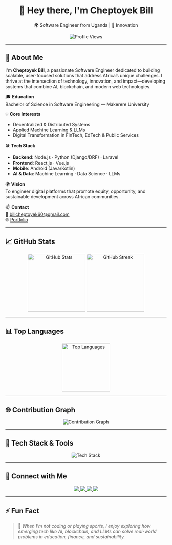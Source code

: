 <h1 align="center">👋 Hey there, I'm Cheptoyek Bill</h1>
<p align="center">🌍 Software Engineer from Uganda | 🚀 Innovation </p>

<p align="center">
  <img src="https://komarev.com/ghpvc/?username=bill-cheptoyek&label=Profile%20Views&color=0e75b6&style=flat" alt="Profile Views"/>
</p>

---

## 🚀 About Me

I'm **Cheptoyek Bill**, a passionate Software Engineer dedicated to building scalable, user-focused solutions that address Africa’s unique challenges. I thrive at the intersection of technology, innovation, and impact—developing systems that combine AI, blockchain, and modern web technologies.

🎓 **Education**  
Bachelor of Science in Software Engineering — Makerere University

💡 **Core Interests**  
- Decentralized & Distributed Systems  
- Applied Machine Learning & LLMs  
- Digital Transformation in FinTech, EdTech & Public Services

🛠️ **Tech Stack**  
- **Backend**: Node.js · Python (Django/DRF) · Laravel  
- **Frontend**: React.js · Vue.js  
- **Mobile**: Android (Java/Kotlin)  
- **AI & Data**: Machine Learning · Data Science · LLMs

🌍 **Vision**  
To engineer digital platforms that promote equity, opportunity, and sustainable development across African communities.

📫 **Contact**  
📧 [billcheptoyek60@gmail.com](mailto:billcheptoyek60@gmail.com)  
🌐 [Portfolio](https://bill-cheptoyek.github.io/CHEPTOYEK-BILL/#home)

---

## 📈 GitHub Stats

<p align="center">
  <img src="https://github-readme-stats.vercel.app/api?username=bill-cheptoyek&show_icons=true&theme=radical" height="180" alt="GitHub Stats"/>
  <img src="https://github-readme-streak-stats.herokuapp.com/?user=bill-cheptoyek&theme=radical" height="180" alt="GitHub Streak"/>
</p>

---

## 📊 Top Languages

<p align="center">
  <img src="https://github-readme-stats.vercel.app/api/top-langs/?username=bill-cheptoyek&layout=compact&theme=radical" height="150" alt="Top Languages"/>
</p>

---

## 🌐 Contribution Graph

<p align="center">
  <img src="https://github-readme-activity-graph.vercel.app/graph?username=bill-cheptoyek&theme=react-dark&hide_border=true&area=true" alt="Contribution Graph"/>
</p>

---

## 🧰 Tech Stack & Tools

<p align="center">
  <img src="https://skillicons.dev/icons?i=python,java,js,react,nodejs,vue,laravel,androidstudio,jupyter,docker,git,github,vscode,postgres,mysql" alt="Tech Stack"/>
</p>

---

## 🔗 Connect with Me

<p align="center">
  <a href="https://www.linkedin.com/in/cheptoyekbill1" target="_blank">
    <img src="https://img.shields.io/badge/LinkedIn-0077B5?style=for-the-badge&logo=linkedin&logoColor=white"/>
  </a>
  <a href="https://stackoverflow.com/users/yourprofile" target="_blank">
    <img src="https://img.shields.io/badge/StackOverflow-FE7A16?style=for-the-badge&logo=stack-overflow&logoColor=white"/>
  </a>
  <a href="https://www.kaggle.com/cheptoyekbill" target="_blank">
    <img src="https://img.shields.io/badge/Kaggle-20BEFF?style=for-the-badge&logo=kaggle&logoColor=white"/>
  </a>
  <a href="https://twitter.com/trojan__bill" target="_blank">
    <img src="https://img.shields.io/badge/Twitter-1DA1F2?style=for-the-badge&logo=twitter&logoColor=white"/>
  </a>
</p>

---

## ⚡ Fun Fact

> 🧠 *When I’m not coding or playing sports, I enjoy exploring how emerging tech like AI, blockchain, and LLMs can solve real-world problems in education, finance, and sustainability.*
